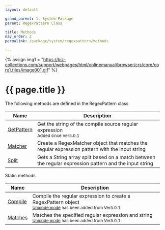 ```yaml
---
layout: default

grand_parent: 1. System Package
parent: RegexPattern Class

title: Methods
nav_order: 2
permalink: /package/system/regexpattern/methods

---
```

{% assign img1 = "https://biz-collections.com/support/webpages/html/onlinemanual/browser/crs/core/core1.files/image001.gif" %}


# {{ page.title }}

The following methods are defined in the RegexPattern class.

|  Name | Description |
|-------|-------------|
|[GetPattern](/package/system/regexpattern/methods/getpattern) |Get the string of the compile source regular expression<br><small>Added since Ver5.0.1</small> |
|[Matcher](/package/system/regexpattern/methods/matcher) |Create a RegexMatcher object that matches the regular expression pattern with the input string |
|[Split](/package/system/regexpattern/methods/split) |Gets a String array split based on a match between the regular expression pattern and the input string |

Static methods

|  Name | Description |
|-------|-------------|
|[Compile](/package/system/regexpattern/methods/compile) |Compile the regular expression to create a RegexPattern object<br><small><a href="/package/system/regexpattern">Unicode mode</a> has been added from Ver5.0.1 |
|[Matches](/package/system/regexpattern/methods/matches) |Matches the specified regular expression and string<br><small><a href="/package/system/regexpattern">Unicode mode</a> has been added from Ver5.0.1 |
